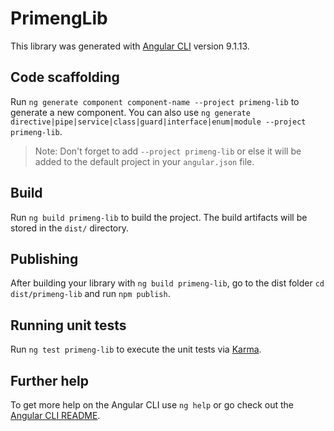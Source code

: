 # PrimengLib

This library was generated with [Angular CLI](https://github.com/angular/angular-cli) version 9.1.13.

## Code scaffolding

Run `ng generate component component-name --project primeng-lib` to generate a new component. You can also use `ng generate directive|pipe|service|class|guard|interface|enum|module --project primeng-lib`.
> Note: Don't forget to add `--project primeng-lib` or else it will be added to the default project in your `angular.json` file. 

## Build

Run `ng build primeng-lib` to build the project. The build artifacts will be stored in the `dist/` directory.

## Publishing

After building your library with `ng build primeng-lib`, go to the dist folder `cd dist/primeng-lib` and run `npm publish`.

## Running unit tests

Run `ng test primeng-lib` to execute the unit tests via [Karma](https://karma-runner.github.io).

## Further help

To get more help on the Angular CLI use `ng help` or go check out the [Angular CLI README](https://github.com/angular/angular-cli/blob/master/README.md).
